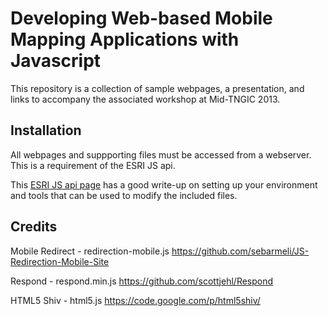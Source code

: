 Developing Web-based Mobile Mapping Applications with Javascript
===========================

This repository is a collection of sample webpages, a presentation, and links to accompany the associated workshop at Mid-TNGIC 2013.

Installation
---------------------------
All webpages and suppporting files must be accessed from a webserver. This is a requirement of the ESRI JS api.

This [ESRI JS api page](https://developers.arcgis.com/en/javascript/jshelp/intro_devenv.html) has a good write-up on setting up your environment and tools that can be used to modify the included files.

Credits
---------------------------
Mobile Redirect - redirection-mobile.js
https://github.com/sebarmeli/JS-Redirection-Mobile-Site

Respond - respond.min.js
https://github.com/scottjehl/Respond

HTML5 Shiv - html5.js
https://code.google.com/p/html5shiv/